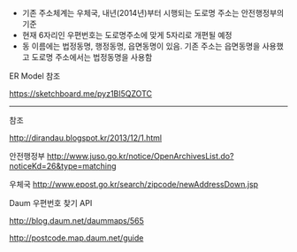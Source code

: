   * 기존 주소체계는 우체국, 내년(2014년)부터 시행되는 도로명 주소는 안전행정부의 기준
  * 현재 6자리인 우편번호는 도로명주소에 맞게 5자리로 개편될 예정
  * 동 이름에는 법정동명, 행정동명, 읍면동명이 있음. 기존 주소는 읍면동명을 사용했고 도로명 주소에서는 법정동명을 사용함

ER Model 참조

https://sketchboard.me/pyz1BI5QZOTC


---


참조


http://dirandau.blogspot.kr/2013/12/1.html

안전행정부
http://www.juso.go.kr/notice/OpenArchivesList.do?noticeKd=26&type=matching

우체국
http://www.epost.go.kr/search/zipcode/newAddressDown.jsp

Daum 우편번호 찾기 API

http://blog.daum.net/daummaps/565

http://postcode.map.daum.net/guide